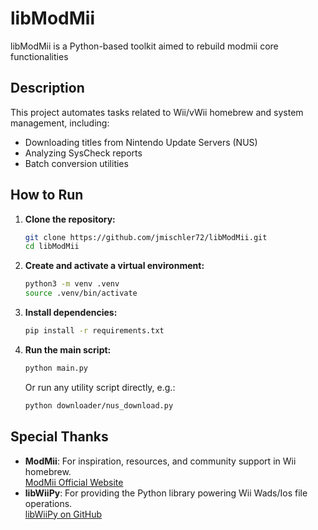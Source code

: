 # libModMii

libModMii is a Python-based toolkit aimed to rebuild modmii core functionalities

## Description
This project automates tasks related to Wii/vWii homebrew and system management, including:
- Downloading titles from Nintendo Update Servers (NUS)
- Analyzing SysCheck reports
- Batch conversion utilities

## How to Run

1. **Clone the repository:**
   ```sh
   git clone https://github.com/jmischler72/libModMii.git
   cd libModMii
   ```

2. **Create and activate a virtual environment:**
   ```sh
   python3 -m venv .venv
   source .venv/bin/activate
   ```

3. **Install dependencies:**
   ```sh
   pip install -r requirements.txt
   ```

4. **Run the main script:**
   ```sh
   python main.py
   ```
   Or run any utility script directly, e.g.:
   ```sh
   python downloader/nus_download.py
   ```

## Special Thanks

- **ModMii**: For inspiration, resources, and community support in Wii homebrew.  
   [ModMii Official Website](https://modmii.github.io/)
- **libWiiPy**: For providing the Python library powering Wii Wads/Ios file operations.  
   [libWiiPy on GitHub](https://github.com/NinjaCheetah/libWiiPy)
